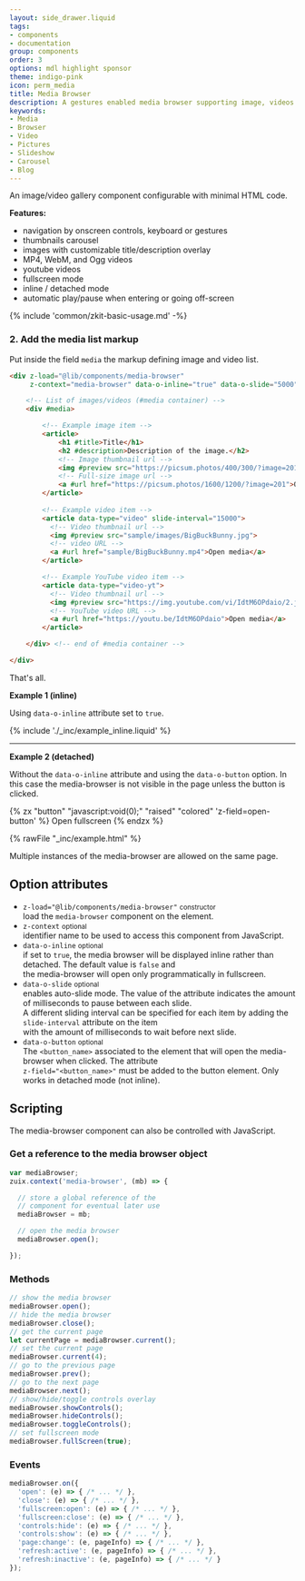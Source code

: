 ```yaml
---
layout: side_drawer.liquid
tags:
- components
- documentation
group: components
order: 3
options: mdl highlight sponsor
theme: indigo-pink
icon: perm_media
title: Media Browser
description: A gestures enabled media browser supporting image, videos and text.
keywords:
- Media
- Browser
- Video
- Pictures
- Slideshow
- Carousel
- Blog
---
```


An image/video gallery component configurable with minimal HTML code.

**Features:**
- navigation by onscreen controls, keyboard or gestures
- thumbnails carousel
- images with customizable title/description overlay
- MP4, WebM, and Ogg videos 
- youtube videos
- fullscreen mode
- inline / detached mode
- automatic play/pause when entering or going off-screen

{% include 'common/zkit-basic-usage.md' -%}

### 2. Add the media list markup

Put inside the field <code>media</code> the markup defining image and video list.

```html
<div z-load="@lib/components/media-browser"
     z-context="media-browser" data-o-inline="true" data-o-slide="5000">

    <!-- List of images/videos (#media container) -->
    <div #media>

        <!-- Example image item -->
        <article>
            <h1 #title>Title</h1>
            <h2 #description>Description of the image.</h2>
            <!-- Image thumbnail url -->
            <img #preview src="https://picsum.photos/400/300/?image=201">
            <!-- Full-size image url -->
            <a #url href="https://picsum.photos/1600/1200/?image=201">Open media</a>
        </article>
  
        <!-- Example video item -->
        <article data-type="video" slide-interval="15000">
          <!-- Video thumbnail url -->
          <img #preview src="sample/images/BigBuckBunny.jpg">
          <!-- video URL -->
          <a #url href="sample/BigBuckBunny.mp4">Open media</a>
        </article>

        <!-- Example YouTube video item -->
        <article data-type="video-yt">
          <!-- Video thumbnail url -->
          <img #preview src="https://img.youtube.com/vi/IdtM6OPdaio/2.jpg">
          <!-- YouTube video URL -->
          <a #url href="https://youtu.be/IdtM6OPdaio">Open media</a>
        </article>

    </div> <!-- end of #media container -->

</div>
```

That's all.


**Example 1 (inline)**

Using `data-o-inline` attribute set to `true`.

{% include './_inc/example_inline.liquid' %}

---

**Example 2 (detached)**

Without the `data-o-inline` attribute and using the `data-o-button` option. In this case the media-browser is not visible
in the page unless the button is clicked. 

{% zx "button" "javascript:void(0);" "raised" "colored" 'z-field=open-button' %}
Open fullscreen
{% endzx %}

{% rawFile "_inc/example.html" %}

Multiple instances of the media-browser are allowed on the same page.


## Option attributes

- `z-load="@lib/components/media-browser"` <small>constructor</small>  
  load the `media-browser` component on the element.
- `z-context` <small>optional</small>  
  identifier name to be used to access this component from JavaScript.
- `data-o-inline` <small>optional</small>  
  if set to `true`, the media browser will be displayed inline rather than detached. The default value is `false` and  
  the media-browser will open only programmatically in fullscreen.
- `data-o-slide` <small>optional</small>  
  enables auto-slide mode. The value of the attribute indicates the amount of milliseconds to pause between each slide.  
  A different sliding interval can be specified for each item by adding the `slide-interval` attribute on the item  
  with the amount of milliseconds to wait before next slide.
- `data-o-button` <small>optional</small>  
  The `<button_name>` associated to the element that will open the media-browser when clicked.  The attribute  
  `z-field="<button_name>"` must be added to the button element. Only works in detached mode (not inline).


## Scripting

The media-browser component can also be controlled with JavaScript.

### Get a reference to the media browser object

```js
var mediaBrowser;
zuix.context('media-browser', (mb) => {

  // store a global reference of the
  // component for eventual later use
  mediaBrowser = mb;

  // open the media browser
  mediaBrowser.open();

});
```

### Methods

```js
// show the media browser
mediaBrowser.open();
// hide the media browser
mediaBrowser.close();
// get the current page
let currentPage = mediaBrowser.current();
// set the current page
mediaBrowser.current(4);
// go to the previous page
mediaBrowser.prev();
// go to the next page
mediaBrowser.next();
// show/hide/toggle controls overlay
mediaBrowser.showControls();
mediaBrowser.hideControls();
mediaBrowser.toggleControls();
// set fullscreen mode
mediaBrowser.fullScreen(true);
```

### Events

```js
mediaBrowser.on({
  'open': (e) => { /* ... */ },
  'close': (e) => { /* ... */ },
  'fullscreen:open': (e) => { /* ... */ },
  'fullscreen:close': (e) => { /* ... */ },
  'controls:hide': (e) => { /* ... */ },
  'controls:show': (e) => { /* ... */ },
  'page:change': (e, pageInfo) => { /* ... */ },
  'refresh:active': (e, pageInfo) => { /* ... */ },
  'refresh:inactive': (e, pageInfo) => { /* ... */ }
});
```
